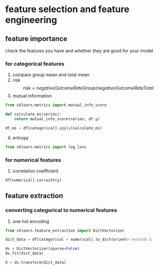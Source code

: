 # feature selection and feature engineering

## feature importance
check the features you have and whether they are good for your model

### for categorical features
1. compare group mean and total mean
2. risk
$$risk = negativeOutcomeRateGroup / negativeOutcomeRateTotal $$
3. mutual information
```python
from sklearn.metrics import mutual_info_score

def calculate_mi(series):
    return mutual_info_score(series, df.y)

df_mi = df[categorical].apply(calculate_mi)
```
4. entropy
```python
from sklearn.metrics import log_loss
```
### for numerical features
1. correlation coefficient
```python
df[numerical].corrwith(y)
```

## feature extraction
### converting categorical to numerical features
1. one hot encoding
```python
from sklearn.feature_extraction import DictVectorizer

dict_data = df[categorical + numerical].to_dict(orient='records') 

dv = DictVectorizer(sparse=False)
dv.fit(dict_data)

X = dv.transform(dict_data)
```
